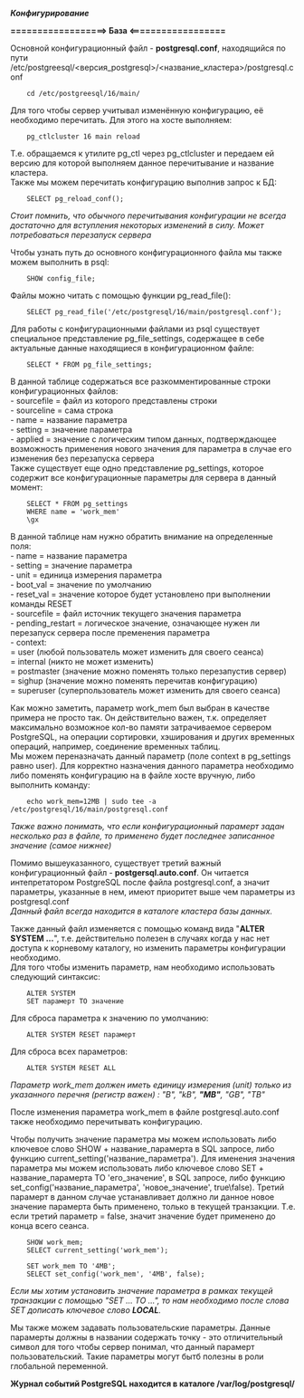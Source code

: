 ***Конфигурирование***  
  
**==================> База <==================**  
  
Основной конфигурационный файл - **postgresql.conf**, находящийся по пути /etc/postgreesql/<версия_postgresql>/<название_кластера>/postgresql.conf  
```
    cd /etc/postgreesql/16/main/
```  
Для того чтобы сервер учитывал изменённую конфигурацию, её необходимо перечитать. Для этого на хосте выполняем:  
```
    pg_ctlcluster 16 main reload
```  
Т.е. обращаемся к утилите pg_ctl через pg_ctlcluster и передаем ей версию для которой выполняем данное перечитывание и название кластера.  
Также мы можем перечитать конфигурацию выполнив запрос к БД:  
```
    SELECT pg_reload_conf();
```  
*Стоит помнить, что обычного перечитывания конфигурации не всегда достаточно для вступления некоторых изменений в силу. Может потребоваться перезапуск сервера*  
  
Чтобы узнать путь до основного конфигурационного файла мы также можем выполнить в psql:  
```
    SHOW config_file;
```  
  
Файлы можно читать с помощью функции pg_read_file():  
```
    SELECT pg_read_file('/etc/postgresql/16/main/postgresql.conf');
```  
  
Для работы с конфигурационными файлами из psql существует специальное представление pg_file_settings, содержащее в себе актуальные данные находящиеся в конфигурационном файле:  
```
    SELECT * FROM pg_file_settings;
```  
В данной таблице содержаться все разкомментированные строки конфигурационных файлов:  
    - sourcefile = файл из которого представлены строки  
    - sourceline = сама строка  
    - name = название параметра  
    - setting = значение параметра  
    - applied = значение с логическим типом данных, подтверждающее возможность применения нового значения для параметра в случае его изменения без перезапуска сервера  
Также существует еще одно представление pg_settings, которое содержит все конфигурационные параметры для сервера в данный момент:  
```
    SELECT * FROM pg_settings
    WHERE name = 'work_mem'
    \gx
```  
В данной таблице нам нужно обратить внимание на определенные поля:  
    - name = название параметра  
    - setting = значение параметра  
    - unit = единица измерения параметра  
    - boot_val = значение по умолчанию  
    - reset_val = значение которое будет установлено при выполнении команды RESET  
    - sourcefile = файл источник текущего значения параметра  
    - pending_restart = логическое значение, означающее нужен ли перезапуск сервера после пременения параметра  
    - context:  
        = user (любой пользователь может изменить для своего сеанса)  
        = internal (никто не может изменить)  
        = postmaster (значение можно поменять только перезапустив сервер)  
        = sighup (значение можно поменять перечитав конфигурацию)  
        = superuser (суперпользователь может изменить для своего сеанса)  
  
Как можно заметить, параметр work_mem был выбран в качестве примера не просто так. Он действительно важен, т.к. определяет максимально возможное кол-во памяти затрачиваемое сервером PostgreSQL, на операции сортировки, хэширования и других временных операций, например, соединение временных таблиц.  
Мы можем переназначать данный параметр (поле context в pg_settings равно user). Для корректно назначения данного параметра необходимо либо поменять конфигурацию на в файле хосте вручную, либо выполнить команду:  
```
    echo work_mem=12MB | sudo tee -a /etc/postgresql/16/main/postgresql.conf
```  
*Также важно понимать, что если конфигурационный парамерт задан несколько раз в файле, то применено будет последнее записанное значение (самое нижнее)*  
  
Помимо вышеуказанного, существует третий важный конфигурационный файл - **postgersql.auto.conf**. Он читается интепретатором PostgreSQL после файла postgresql.conf, а значит параметры, указанные в нем, имеют приоритет выше чем параметры из postgresql.conf  
*Данный файл всегда находится в каталоге кластера базы данных.*  
  
Также данный файл изменяется с помощью команд вида "**ALTER SYSTEM ...**", т.е. действительно полезен в случаях когда у нас нет доступа к корневому каталогу, но изменить параметры конфигурации необходимо.  
Для того чтобы изменить параметр, нам необходимо использовать следующий синтаксис:  
```
    ALTER SYSTEM
    SET парамерт TO значение
```
Для сброса параметра к значению по умолчанию:  
```
    ALTER SYSTEM RESET парамерт
```
Для сброса всех параметров:  
```
    ALTER SYSTEM RESET ALL
```  
  
*Параметр work_mem должен иметь единицу измерения (unit) только из указанного перечня (регистр важен) : "B", "kB", **"MB"**, "GB", "TB"*  
  
После изменения параметра work_mem в файле postgresql.auto.conf также необходимо перечитывать конфигурацию.  
  
Чтобы получить значение параметра мы можем использовать либо ключевое слово SHOW + название_парамерта в SQL запросе, либо функцию current_setting('название_параметра'). Для именения значения параметра мы можем использовать либо ключевое слово SET + название_парамерта TO 'его_значение', в SQL запросе, либо функцию set_config('название_параметра', 'новое_значение', true\false). Третий парамерт в данном случае устанавливает должно ли данное новое значение парамерта быть применено, только в текущей транзакции. Т.е. если третий параметр = false, значит значение будет применено до конца всего сеанса.  
```
    SHOW work_mem;
    SELECT current_setting('work_mem');

    SET work_mem TO '4MB';
    SELECT set_config('work_mem', '4MB', false);
```  
*Если мы хотим установить значение параметра в рамках текущей транзакции с помощью "SET ... TO ...", то нам необходимо после слова SET дописать ключевое слово **LOCAL**.*
  
Мы также можем задавать пользовательские параметры. Данные парамерты должны в названии содержать точку - это отличительный символ для того чтобы сервер понимал, что данный парамерт пользовательский. Такие параметры могут бытб полезны в роли глобальной переменной.  
  
**Журнал событий PostgreSQL находится в каталоге /var/log/postgresql/**  